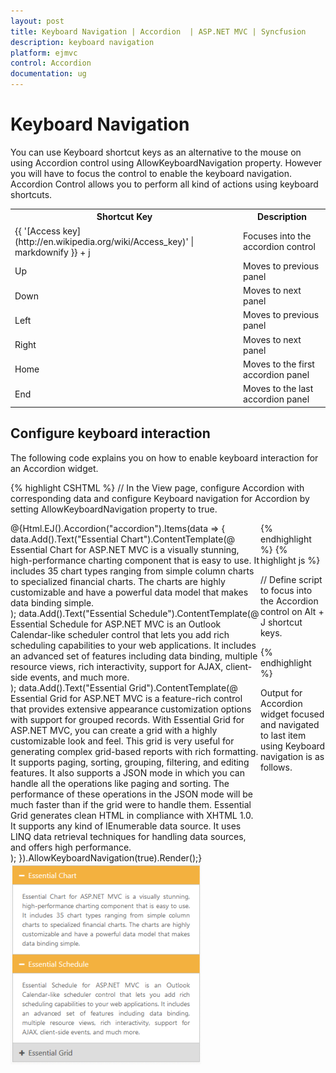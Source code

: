 ```yaml
---
layout: post
title: Keyboard Navigation | Accordion  | ASP.NET MVC | Syncfusion
description: keyboard navigation	
platform: ejmvc
control: Accordion 
documentation: ug
---
```


# Keyboard Navigation	

You can use Keyboard shortcut keys as an alternative to the mouse on using Accordion control using AllowKeyboardNavigation property. However you will have to focus the control to enable the keyboard navigation. Accordion Control allows you to perform all kind of actions using keyboard shortcuts.

<table>
<tr>
<th>
Shortcut Key</th><th>
Description</th></tr>
<tr>
<td>
{{ '[Access key](http://en.wikipedia.org/wiki/Access_key)' | markdownify }} + j	</td><td>
Focuses into the accordion control</td></tr>
<tr>
<td>
Up</td><td>
Moves to previous panel</td></tr>
<tr>
<td>
Down</td><td>
Moves to next panel</td></tr>
<tr>
<td>
Left</td><td>
Moves to previous panel</td></tr>
<tr>
<td>
Right</td><td>
Moves to next panel</td></tr>
<tr>
<td>
Home</td><td>
Moves to the first accordion panel</td></tr>
<tr>
<td>
End</td><td>
Moves to the last accordion panel</td></tr>
</table>

## Configure keyboard interaction

The following code explains you on how to enable keyboard interaction for an Accordion widget.

{% highlight CSHTML %}
// In the View page, configure Accordion with corresponding data and configure Keyboard navigation for Accordion by setting AllowKeyboardNavigation property to true.
<div style="width: 400px; float:left;">
@{Html.EJ().Accordion("accordion").Items(data => 
       {            data.Add().Text("Essential Chart").ContentTemplate(@<div> 
						Essential Chart for ASP.NET MVC is a visually stunning, high-performance charting component that is easy to use. It includes 35 chart types ranging from simple column charts to specialized financial charts. The charts are highly customizable and have a powerful data model that makes data binding simple. 
					</div>);     
					data.Add().Text("Essential Schedule").ContentTemplate(@<div> 
						Essential Schedule for ASP.NET MVC is an Outlook Calendar-like scheduler control that lets you add rich scheduling capabilities to your web applications. It includes an advanced set of features including data binding, multiple resource views, rich interactivity, support for AJAX, client-side events, and much more.
						</div>); 
					data.Add().Text("Essential Grid").ContentTemplate(@<div>
						Essential Grid for ASP.NET MVC is a feature-rich control that provides extensive appearance customization options with support for grouped records. With Essential Grid for ASP.NET MVC, you can create a grid with a highly customizable look and feel. This grid is very useful for generating complex grid-based reports with rich formatting. It supports paging, sorting, grouping, filtering, and editing features. It also supports a JSON mode in which you can handle all the operations like paging and sorting. The performance of these operations in the JSON mode will be much faster than if the grid were to handle them. Essential Grid generates clean HTML in compliance with XHTML 1.0. It supports any kind of IEnumerable data source. It uses LINQ data retrieval techniques for handling data sources, and offers high performance.
						</div>);
						}).AllowKeyboardNavigation(true).Render();}</div>
{% endhighlight  %}
{% highlight js %}

// Define script to focus into the Accordion control on Alt + J shortcut keys.
<script>
    $(function () {  
		$(document).on("keydown", function (e) { 
			if (e.altKey && e.keyCode === 74) { // j- key code. 
				$("#accordion").focus(); 
			}        
		});
	});
</script>

{% endhighlight  %}



Output for Accordion widget focused and navigated to last item using Keyboard navigation is as follows.



![](Keyboard-Navigation_images/Keyboard-Navigation_img1.png)



